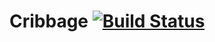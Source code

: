 # Cribbage [![Build Status](https://travis-ci.org/ericchu94/Cribbage.svg?branch=add-travis-ci)](https://travis-ci.org/ericchu94/Cribbage)
